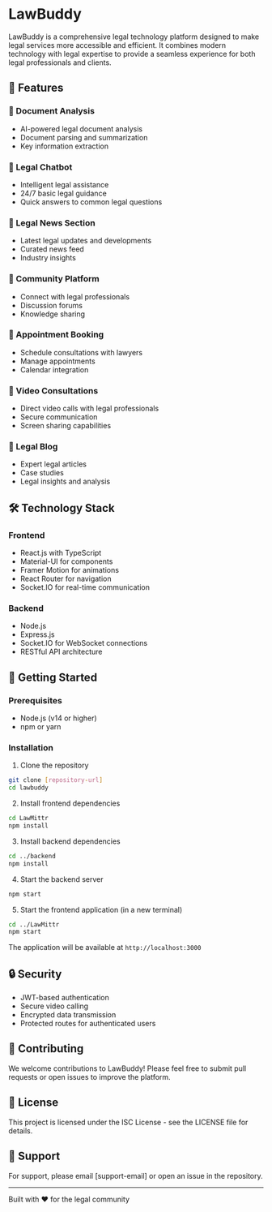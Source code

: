 # LawBuddy

LawBuddy is a comprehensive legal technology platform designed to make legal services more accessible and efficient. It combines modern technology with legal expertise to provide a seamless experience for both legal professionals and clients.

## 🌟 Features

### 📄 Document Analysis
- AI-powered legal document analysis
- Document parsing and summarization
- Key information extraction

### 💬 Legal Chatbot
- Intelligent legal assistance
- 24/7 basic legal guidance
- Quick answers to common legal questions

### 📰 Legal News Section
- Latest legal updates and developments
- Curated news feed
- Industry insights

### 👥 Community Platform
- Connect with legal professionals
- Discussion forums
- Knowledge sharing

### 📅 Appointment Booking
- Schedule consultations with lawyers
- Manage appointments
- Calendar integration

### 🎥 Video Consultations
- Direct video calls with legal professionals
- Secure communication
- Screen sharing capabilities

### 📝 Legal Blog
- Expert legal articles
- Case studies
- Legal insights and analysis

## 🛠️ Technology Stack

### Frontend
- React.js with TypeScript
- Material-UI for components
- Framer Motion for animations
- React Router for navigation
- Socket.IO for real-time communication

### Backend
- Node.js
- Express.js
- Socket.IO for WebSocket connections
- RESTful API architecture

## 🚀 Getting Started

### Prerequisites
- Node.js (v14 or higher)
- npm or yarn

### Installation

1. Clone the repository
```bash
git clone [repository-url]
cd lawbuddy
```

2. Install frontend dependencies
```bash
cd LawMittr
npm install
```

3. Install backend dependencies
```bash
cd ../backend
npm install
```

4. Start the backend server
```bash
npm start
```

5. Start the frontend application (in a new terminal)
```bash
cd ../LawMittr
npm start
```

The application will be available at `http://localhost:3000`

## 🔒 Security

- JWT-based authentication
- Secure video calling
- Encrypted data transmission
- Protected routes for authenticated users

## 🤝 Contributing

We welcome contributions to LawBuddy! Please feel free to submit pull requests or open issues to improve the platform.

## 📝 License

This project is licensed under the ISC License - see the LICENSE file for details.

## 👥 Support

For support, please email [support-email] or open an issue in the repository.

---

Built with ❤️ for the legal community
